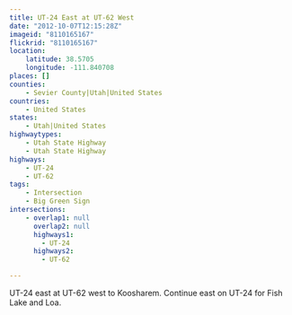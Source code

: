 ```yaml
---
title: UT-24 East at UT-62 West
date: "2012-10-07T12:15:28Z"
imageid: "8110165167"
flickrid: "8110165167"
location:
    latitude: 38.5705
    longitude: -111.840708
places: []
counties:
    - Sevier County|Utah|United States
countries:
    - United States
states:
    - Utah|United States
highwaytypes:
    - Utah State Highway
    - Utah State Highway
highways:
    - UT-24
    - UT-62
tags:
    - Intersection
    - Big Green Sign
intersections:
    - overlap1: null
      overlap2: null
      highways1:
        - UT-24
      highways2:
        - UT-62

---
```

UT-24 east at UT-62 west to Koosharem.  Continue east on UT-24 for Fish Lake and Loa.